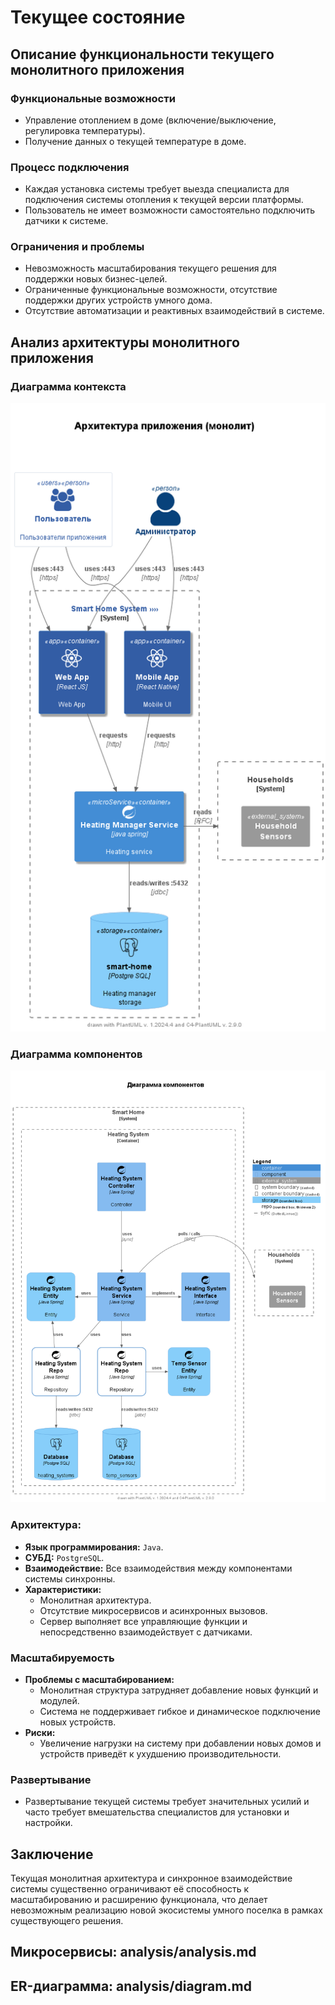 # Текущее состояние

## Описание функциональности текущего монолитного приложения

### Функциональные возможности
- Управление отоплением в доме (включение/выключение, регулировка температуры).
- Получение данных о текущей температуре в доме.

### Процесс подключения
- Каждая установка системы требует выезда специалиста для подключения системы отопления к текущей версии платформы.
- Пользователь не имеет возможности самостоятельно подключить датчики к системе.

### Ограничения и проблемы
- Невозможность масштабирования текущего решения для поддержки новых бизнес-целей.
- Ограниченные функциональные возможности, отсутствие поддержки других устройств умного дома.
- Отсутствие автоматизации и реактивных взаимодействий в системе.

## Анализ архитектуры монолитного приложения

### Диаграмма контекста
![Контекст](puml/png/c4_context_mono.png)

### Диаграмма компонентов
![Компоненты](puml/png/с4_сomponents_mono.png)

### Архитектура:
- **Язык программирования:** `Java`.
- **СУБД:** `PostgreSQL`.
- **Взаимодействие:** Все взаимодействия между компонентами системы синхронны.
- **Характеристики:**
    - Монолитная архитектура.
    - Отсутствие микросервисов и асинхронных вызовов.
    - Сервер выполняет все управляющие функции и непосредственно взаимодействует с датчиками.

### Масштабируемость
- **Проблемы с масштабированием:**
    - Монолитная структура затрудняет добавление новых функций и модулей.
    - Система не поддерживает гибкое и динамическое подключение новых устройств.
- **Риски:**
    - Увеличение нагрузки на систему при добавлении новых домов и устройств приведёт к ухудшению производительности.

### Развертывание
- Развертывание текущей системы требует значительных усилий и часто требует вмешательства специалистов для установки и настройки.

## Заключение
Текущая монолитная архитектура и синхронное взаимодействие системы существенно ограничивают её способность к масштабированию и расширению функционала, что делает невозможным реализацию новой экосистемы умного поселка в рамках существующего решения.




## Микросервисы: analysis/analysis.md

## ER-диаграмма: analysis/diagram.md


